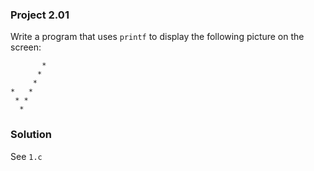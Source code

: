 ### Project 2.01
Write a program that uses `printf` to display the following picture on the
screen:
```
       *
      *
     *
*   *
 * *
  *
```
### Solution
See `1.c`

